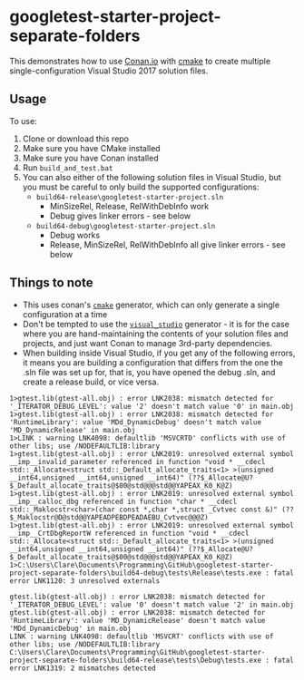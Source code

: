 # googletest-starter-project-separate-folders

This demonstrates how to use [Conan.io](http://docs.conan.io/en/latest/introduction.html) with [cmake](https://cmake.org/documentation/) to create multiple single-configuration Visual Studio 2017 solution files.

## Usage

To use:

1. Clone or download this repo
2. Make sure you have CMake installed
3. Make sure you have Conan installed
4. Run `build_and_test.bat`
5. You can also either of the following solution files in Visual Studio, but you must be careful to only build the supported configurations:
    * `build64-release\googletest-starter-project.sln`
        * MinSizeRel, Release, RelWithDebInfo work
        * Debug gives linker errors - see below
    * `build64-debug\googletest-starter-project.sln`
        * Debug works
        * Release, MinSizeRel, RelWithDebInfo all give linker errors - see below

## Things to note

* This uses conan's [`cmake`](http://docs.conan.io/en/latest/reference/generators/cmake.html) generator, which can only generate a single configuration at a time
* Don't be tempted to use the [`visual_studio`](http://docs.conan.io/en/latest/reference/generators/visualstudio.html) generator - it is for the case where you are hand-maintaining the contents of your solution files and projects, and just want Conan to manage 3rd-party dependencies.
* When building inside Visual Studio, if you get any of the following errors, it means you are building a configuration that differs from the one the .sln file was set up for, that is, you have opened the debug .sln, and create a release build, or vice versa.

```
1>gtest.lib(gtest-all.obj) : error LNK2038: mismatch detected for '_ITERATOR_DEBUG_LEVEL': value '2' doesn't match value '0' in main.obj
1>gtest.lib(gtest-all.obj) : error LNK2038: mismatch detected for 'RuntimeLibrary': value 'MDd_DynamicDebug' doesn't match value 'MD_DynamicRelease' in main.obj
1>LINK : warning LNK4098: defaultlib 'MSVCRTD' conflicts with use of other libs; use /NODEFAULTLIB:library
1>gtest.lib(gtest-all.obj) : error LNK2019: unresolved external symbol __imp__invalid_parameter referenced in function "void * __cdecl std::_Allocate<struct std::_Default_allocate_traits<1> >(unsigned __int64,unsigned __int64,unsigned __int64)" (??$_Allocate@U?$_Default_allocate_traits@$00@std@@@std@@YAPEAX_K0_K@Z)
1>gtest.lib(gtest-all.obj) : error LNK2019: unresolved external symbol __imp__calloc_dbg referenced in function "char * __cdecl std::_Maklocstr<char>(char const *,char *,struct _Cvtvec const &)" (??$_Maklocstr@D@std@@YAPEADPEBDPEADAEBU_Cvtvec@@@Z)
1>gtest.lib(gtest-all.obj) : error LNK2019: unresolved external symbol __imp__CrtDbgReportW referenced in function "void * __cdecl std::_Allocate<struct std::_Default_allocate_traits<1> >(unsigned __int64,unsigned __int64,unsigned __int64)" (??$_Allocate@U?$_Default_allocate_traits@$00@std@@@std@@YAPEAX_K0_K@Z)
1>C:\Users\Clare\Documents\Programming\GitHub\googletest-starter-project-separate-folders\build64-debug\tests\Release\tests.exe : fatal error LNK1120: 3 unresolved externals
```

```
gtest.lib(gtest-all.obj) : error LNK2038: mismatch detected for '_ITERATOR_DEBUG_LEVEL': value '0' doesn't match value '2' in main.obj
gtest.lib(gtest-all.obj) : error LNK2038: mismatch detected for 'RuntimeLibrary': value 'MD_DynamicRelease' doesn't match value 'MDd_DynamicDebug' in main.obj
LINK : warning LNK4098: defaultlib 'MSVCRT' conflicts with use of other libs; use /NODEFAULTLIB:library
C:\Users\Clare\Documents\Programming\GitHub\googletest-starter-project-separate-folders\build64-release\tests\Debug\tests.exe : fatal error LNK1319: 2 mismatches detected
```

